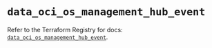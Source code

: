 # `data_oci_os_management_hub_event`

Refer to the Terraform Registry for docs: [`data_oci_os_management_hub_event`](https://registry.terraform.io/providers/oracle/oci/6.18.0/docs/data-sources/os_management_hub_event).
